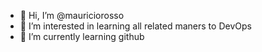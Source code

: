 - 👋 Hi, I’m @mauriciorosso
- 👀 I’m interested in learning all related maners to DevOps
- 🌱 I’m currently learning github


<!---
mauriciorosso/mauriciorosso is a ✨ special ✨ repository because its `README.md` (this file) appears on your GitHub profile.
You can click the Preview link to take a look at your changes.
--->
